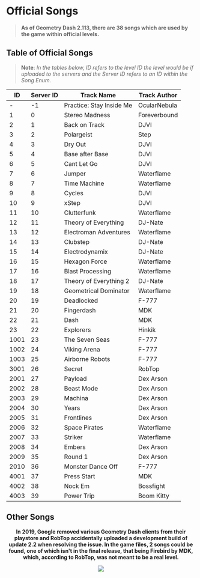 # Official Songs

> **As of Geometry Dash 2.113, there are 38 songs which are used by the game within official levels.**


## Table of Official Songs

> **Note**: *In the tables below, ID refers to the level ID the level would be if uploaded to the servers and the Server ID refers to an ID within the Song Enum.*

|  ID  | Server ID |       Track Name         | Track Author |
|------|-----------|--------------------------|--------------|
| -    | -1        | Practice: Stay Inside Me | OcularNebula |
| 1    | 0         | Stereo Madness           | Foreverbound |
| 2    | 1         | Back on Track            | DJVI         |
| 3    | 2         | Polargeist               | Step         |
| 4    | 3         | Dry Out                  | DJVI         |
| 5    | 4         | Base after Base          | DJVI         |
| 6    | 5         | Cant Let Go              | DJVI         |
| 7    | 6         | Jumper                   | Waterflame   |
| 8    | 7         | Time Machine             | Waterflame   |
| 9    | 8         | Cycles                   | DJVI         |
| 10   | 9         | xStep                    | DJVI         |
| 11   | 10        | Clutterfunk              | Waterflame   |
| 12   | 11        | Theory of Everything     | DJ-Nate      |
| 13   | 12        | Electroman Adventures    | Waterflame   |
| 14   | 13        | Clubstep                 | DJ-Nate      |
| 15   | 14        | Electrodynamix           | DJ-Nate      |
| 16   | 15        | Hexagon Force            | Waterflame   |
| 17   | 16        | Blast Processing         | Waterflame   |
| 18   | 17        | Theory of Everything 2   | DJ-Nate      |
| 19   | 18        | Geometrical Dominator    | Waterflame   |
| 20   | 19        | Deadlocked               | F-777        |
| 21   | 20        | Fingerdash               | MDK          |
| 22   | 21        | Dash                     | MDK          |
| 23   | 22        | Explorers                | Hinkik       |
| 1001 | 23        | The Seven Seas           | F-777        |
| 1002 | 24        | Viking Arena             | F-777        |
| 1003 | 25        | Airborne Robots          | F-777        |
| 3001 | 26        | Secret                   | RobTop       |
| 2001 | 27        | Payload                  | Dex Arson    |
| 2002 | 28        | Beast Mode               | Dex Arson    |
| 2003 | 29        | Machina                  | Dex Arson    |
| 2004 | 30        | Years                    | Dex Arson    |
| 2005 | 31        | Frontlines               | Dex Arson    |
| 2006 | 32        | Space Pirates            | Waterflame   |
| 2007 | 33        | Striker                  | Waterflame   |
| 2008 | 34        | Embers                   | Dex Arson    |
| 2009 | 35        | Round 1                  | Dex Arson    |
| 2010 | 36        | Monster Dance Off        | F-777        |
| 4001 | 37        | Press Start              | MDK          |
| 4002 | 38        | Nock Em                  | Bossfight    |
| 4003 | 39        | Power Trip               | Boom Kitty   |

## Other Songs


<link rel="stylesheet" href="stylesheets/imageStyles.css">

<center>

**In 2019, Google removed various Geometry Dash clients from their playstore and RobTop accidentally uploaded a development build of update 2.2 when resolving the issue. In the game files, 2 songs could be found, one of which isn't in the final release, that being Firebird by MDK, which, according to RobTop, was not meant to be a real level.**

<img src="https://raw.githubusercontent.com/Wyliemaster/gddocs/master/assets/screenshots/leaked_songs.png" class="admin">

</center>
